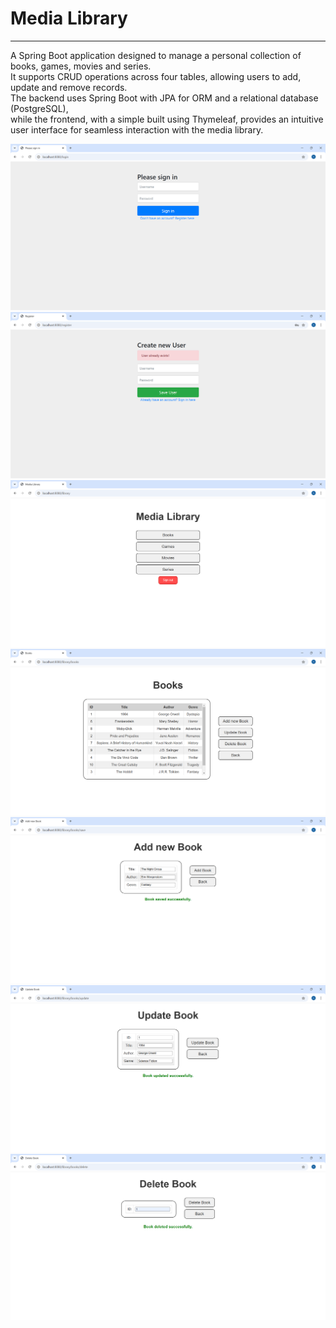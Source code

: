# Media Library

---

A Spring Boot application designed to manage a personal collection of books, games, movies and series.\
It supports CRUD operations across four tables, allowing users to add, update and remove records.\
The backend uses Spring Boot with JPA for ORM and a relational database (PostgreSQL),\
while the frontend, with a simple built using Thymeleaf, provides an intuitive\
user interface for seamless interaction with the media library.

![login](/screenshots/login.png)
![register](/screenshots/register.png)
![library](/screenshots/library.png)
![books-table](/screenshots/books-table.png)
![save-book](/screenshots/save-book.png)
![update-book](/screenshots/update-book.png)
![delete-book](/screenshots/delete-book.png)
